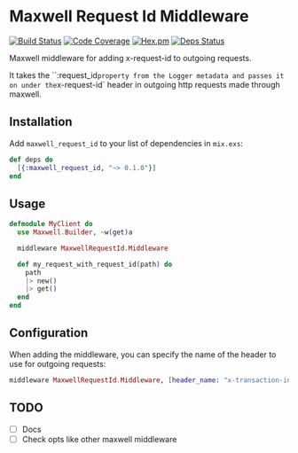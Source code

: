 # Maxwell Request Id Middleware

[![Build Status](https://travis-ci.org/doughsay/maxwell_request_id.svg?branch=master)](https://travis-ci.org/doughsay/maxwell_request_id)
[![Code Coverage](https://img.shields.io/codecov/c/github/doughsay/maxwell_request_id.svg)](https://codecov.io/gh/doughsay/maxwell_request_id)
[![Hex.pm](https://img.shields.io/hexpm/v/maxwell_request_id.svg)](http://hex.pm/packages/maxwell_request_id)
[![Deps Status](https://beta.hexfaktor.org/badge/all/github/doughsay/maxwell_request_id.svg)](https://beta.hexfaktor.org/github/doughsay/maxwell_request_id)

Maxwell middleware for adding x-request-id to outgoing requests.

It takes the ``:request_id` property from the Logger metadata and passes it on under the `x-request-id` header in outgoing http requests made through maxwell.

## Installation

Add `maxwell_request_id` to your list of dependencies in `mix.exs`:

```elixir
def deps do
  [{:maxwell_request_id, "~> 0.1.0"}]
end
```


## Usage

```elixir
defmodule MyClient do
  use Maxwell.Builder, ~w(get)a

  middleware MaxwellRequestId.Middleware

  def my_request_with_request_id(path) do
    path
    |> new()
    |> get()
  end
end
```


## Configuration

When adding the middleware, you can specify the name of the header to use for outgoing requests:

```elixir
middleware MaxwellRequestId.Middleware, [header_name: "x-transaction-id"]
```


## TODO

* [ ] Docs
* [ ] Check opts like other maxwell middleware
